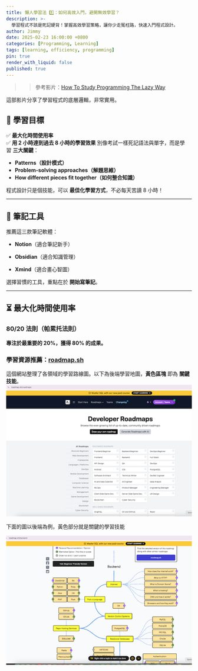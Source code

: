 ```yaml
---
title: 懶人學習法 1️⃣：如何高效入門，避開無效學習？
description: >-
  學習程式不該是死記硬背！掌握高效學習策略，讓你少走冤枉路，快速入門程式設計。
author: Jimmy
date: 2025-02-23 16:00:00 +0800
categories: [Programming, Learning]
tags: [learning, efficiency, programming]
pin: true
render_with_liquid: false
published: true
---
```

> > 參考影片：[How To Study Programming The Lazy Way](https://www.youtube.com/watch?v=pXHnLbyDKNQ)

這部影片分享了學習程式的底層邏輯，非常實用。
## 🎯 學習目標

✅ **最大化時間使用率**  
✅ **用 2 小時達到過去 8 小時的學習效果**
別像考試一樣死記語法與單字，而是學習 **三大關鍵**：
- **Patterns（設計模式）**
- **Problem-solving approaches（解題思維）**
- **How different pieces fit together（如何整合知識）**

程式設計只是個技能，可以 **最佳化學習方式**，不必每天苦讀 8 小時！

---
## 📝 筆記工具

推薦這三款筆記軟體：

- **Notion**（適合筆記新手）
    
- **Obsidian**（適合知識管理）
    
- **Xmind**（適合畫心智圖）
    
選擇習慣的工具，重點在於 **開始寫筆記**。

---
## ⏳ 最大化時間使用率
### **80/20 法則**（帕累托法則）
**專注於最重要的 20%，獲得 80% 的成果。**
### **學習資源推薦**：[roadmap.sh](https://roadmap.sh/roadmaps)

這個網站整理了各領域的學習路線圖。以下為後端學習地圖，**黃色區塊** 即為 **關鍵技能**。
![後端學習地圖](assets/img/roadmap1.png)


下面的圖以後端為例，黃色部分就是關鍵的學習技能

![關鍵技能](assets/img/roadmap2.png)
